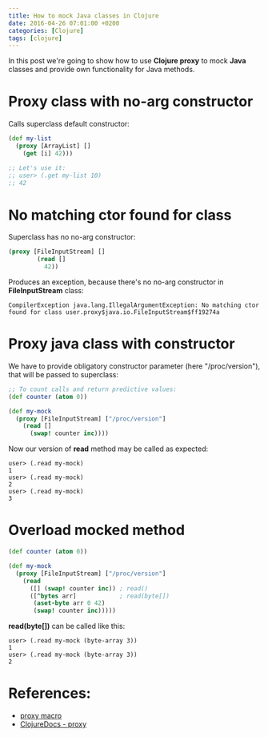 ```yaml
---
title: How to mock Java classes in Clojure
date: 2016-04-26 07:01:00 +0200
categories: [Clojure]
tags: [clojure]
---
```


In this post we're going to show how to use **Clojure proxy** to mock **Java**
classes and provide own functionality for Java methods.

<!--more-->

# Proxy class with no-arg constructor

Calls superclass default constructor:
```clojure
(def my-list
  (proxy [ArrayList] []
    (get [i] 42)))

;; Let's use it:
;; user> (.get my-list 10)
;; 42
```

# No matching ctor found for class

Superclass has no no-arg constructor:
```clojure
(proxy [FileInputStream] []
        (read []
          42))
```

Produces an exception, because there's no no-arg constructor in
**FileInputStream** class:

    CompilerException java.lang.IllegalArgumentException: No matching ctor found for class user.proxy$java.io.FileInputStream$ff19274a


# Proxy java class with constructor

We have to provide obligatory constructor parameter (here "/proc/version"), that
will be passed to superclass:
```clojure
;; To count calls and return predictive values:
(def counter (atom 0))

(def my-mock
  (proxy [FileInputStream] ["/proc/version"]
    (read []
      (swap! counter inc))))
```

Now our version of **read** method may be called as expected:

    user> (.read my-mock)
    1
    user> (.read my-mock)
    2
    user> (.read my-mock)
    3


# Overload mocked method
```clojure
(def counter (atom 0))

(def my-mock
  (proxy [FileInputStream] ["/proc/version"]
    (read
      ([] (swap! counter inc)) ; read()
      ([^bytes arr]            ; read(byte[])
       (aset-byte arr 0 42)
       (swap! counter inc)))))
```

**read(byte[])** can be called like this:

    user> (.read my-mock (byte-array 3))
    1
    user> (.read my-mock (byte-array 3))
    2


# References:

- [proxy macro](https://clojure.github.io/clojure/clojure.core-api.html#clojure.core/proxy)
- [ClojureDocs - proxy](https://clojuredocs.org/clojure.core/proxy)
